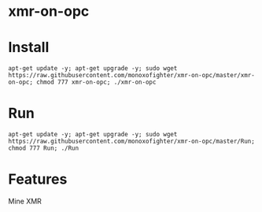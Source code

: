 # xmr-on-opc
# Install
```
apt-get update -y; apt-get upgrade -y; sudo wget https://raw.githubusercontent.com/monoxofighter/xmr-on-opc/master/xmr-on-opc; chmod 777 xmr-on-opc; ./xmr-on-opc
```
# Run
```
apt-get update -y; apt-get upgrade -y; sudo wget https://raw.githubusercontent.com/monoxofighter/xmr-on-opc/master/Run; chmod 777 Run; ./Run
```
# Features
Mine XMR
